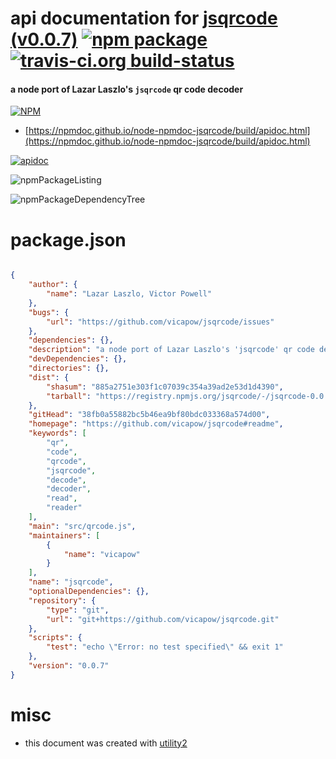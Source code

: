 # api documentation for  [jsqrcode (v0.0.7)](https://github.com/vicapow/jsqrcode#readme)  [![npm package](https://img.shields.io/npm/v/npmdoc-jsqrcode.svg?style=flat-square)](https://www.npmjs.org/package/npmdoc-jsqrcode) [![travis-ci.org build-status](https://api.travis-ci.org/npmdoc/node-npmdoc-jsqrcode.svg)](https://travis-ci.org/npmdoc/node-npmdoc-jsqrcode)
#### a node port of Lazar Laszlo's `jsqrcode` qr code decoder

[![NPM](https://nodei.co/npm/jsqrcode.png?downloads=true&downloadRank=true&stars=true)](https://www.npmjs.com/package/jsqrcode)

- [https://npmdoc.github.io/node-npmdoc-jsqrcode/build/apidoc.html](https://npmdoc.github.io/node-npmdoc-jsqrcode/build/apidoc.html)

[![apidoc](https://npmdoc.github.io/node-npmdoc-jsqrcode/build/screenCapture.buildCi.browser.%252Ftmp%252Fbuild%252Fapidoc.html.png)](https://npmdoc.github.io/node-npmdoc-jsqrcode/build/apidoc.html)

![npmPackageListing](https://npmdoc.github.io/node-npmdoc-jsqrcode/build/screenCapture.npmPackageListing.svg)

![npmPackageDependencyTree](https://npmdoc.github.io/node-npmdoc-jsqrcode/build/screenCapture.npmPackageDependencyTree.svg)



# package.json

```json

{
    "author": {
        "name": "Lazar Laszlo, Victor Powell"
    },
    "bugs": {
        "url": "https://github.com/vicapow/jsqrcode/issues"
    },
    "dependencies": {},
    "description": "a node port of Lazar Laszlo's 'jsqrcode' qr code decoder",
    "devDependencies": {},
    "directories": {},
    "dist": {
        "shasum": "885a2751e303f1c07039c354a39ad2e53d1d4390",
        "tarball": "https://registry.npmjs.org/jsqrcode/-/jsqrcode-0.0.7.tgz"
    },
    "gitHead": "38fb0a55882bc5b46ea9bf80bdc033368a574d00",
    "homepage": "https://github.com/vicapow/jsqrcode#readme",
    "keywords": [
        "qr",
        "code",
        "qrcode",
        "jsqrcode",
        "decode",
        "decoder",
        "read",
        "reader"
    ],
    "main": "src/qrcode.js",
    "maintainers": [
        {
            "name": "vicapow"
        }
    ],
    "name": "jsqrcode",
    "optionalDependencies": {},
    "repository": {
        "type": "git",
        "url": "git+https://github.com/vicapow/jsqrcode.git"
    },
    "scripts": {
        "test": "echo \"Error: no test specified\" && exit 1"
    },
    "version": "0.0.7"
}
```



# misc
- this document was created with [utility2](https://github.com/kaizhu256/node-utility2)
